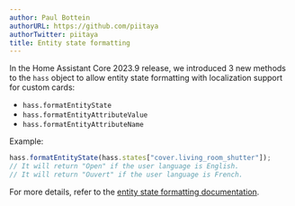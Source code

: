 ```yaml
---
author: Paul Bottein
authorURL: https://github.com/piitaya
authorTwitter: piitaya
title: Entity state formatting
---
```


In the Home Assistant Core 2023.9 release, we introduced 3 new methods to the `hass` object to allow entity state formatting with localization support  for custom cards:

- `hass.formatEntityState`
- `hass.formatEntityAttributeValue`
- `hass.formatEntityAttributeName`

Example:

```js
hass.formatEntityState(hass.states["cover.living_room_shutter"]); 
// It will return "Open" if the user language is English.
// It will return "Ouvert" if the user language is French.
```

For more details, refer to the [entity state formatting documentation](/docs/frontend/data#entity-state-formatting).
